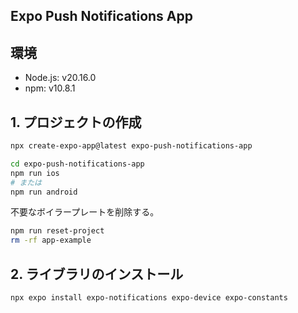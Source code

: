 ## Expo Push Notifications App

## 環境

- Node.js: v20.16.0
- npm: v10.8.1

## 1. プロジェクトの作成

```bash
npx create-expo-app@latest expo-push-notifications-app
```

```bash
cd expo-push-notifications-app
npm run ios
# または
npm run android
```

不要なボイラープレートを削除する。

```bash
npm run reset-project
rm -rf app-example
```

## 2. ライブラリのインストール

```bash
npx expo install expo-notifications expo-device expo-constants
```
